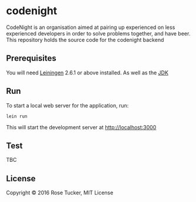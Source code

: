 # codenight

CodeNight is an organisation aimed at pairing up experienced on less experienced developers in order to solve problems together, and have beer. This repository holds the source code for the codenight backend

## Prerequisites

You will need [Leiningen](https://github.com/technomancy/leiningen) 2.6.1 or above installed.
As well as the [JDK](http://www.oracle.com/technetwork/java/javase/downloads/index.html)

## Run

To start a local web server for the application, run:

    lein run

This will start the development server at [http://localhost:3000](http://localhost:3000)

## Test

TBC

## License

Copyright © 2016 Rose Tucker, MIT License
